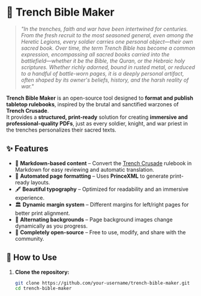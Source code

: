 # 📖 Trench Bible Maker

> *"In the trenches, faith and war have been intertwined for centuries. From the fresh recruit to the most seasoned general, even among the Heretic Legions, every soldier carries one personal object—their own sacred book. Over time, the term Trench Bible has become a common expression, encompassing all sacred books carried into the battlefield—whether it be the Bible, the Quran, or the Hebraic holy scriptures. Whether richly adorned, bound in rusted metal, or reduced to a handful of battle-worn pages, it is a deeply personal artifact, often shaped by its owner's beliefs, history, and the harsh reality of war."* 

**Trench Bible Maker** is an open-source tool designed to **format and publish tabletop rulebooks**, inspired by the brutal and sanctified warzones of **Trench Crusade**.  
It provides a **structured, print-ready** solution for creating **immersive and professional-quality PDFs**, just as every soldier, knight, and war priest in the trenches personalizes their sacred texts.

## ✨ Features

- 📜 **Markdown-based content** – Convert the [Trench Crusade](https://www.trenchcrusade.com/) rulebook in Markdown for easy reviewing and automatic translation.
- 📄 **Automated page formatting** – Uses **PrinceXML** to generate print-ready layouts.
- 🖋️ **Beautiful typography** – Optimized for readability and an immersive experience.
- 🏛 **Dynamic margin system** – Different margins for left/right pages for better print alignment.
- 🎨 **Alternating backgrounds** – Page background images change dynamically as you progress.
- 🔄 **Completely open-source** – Free to use, modify, and share with the community.

## 📂 How to Use

1. **Clone the repository:**
   ```bash
   git clone https://github.com/your-username/trench-bible-maker.git
   cd trench-bible-maker
